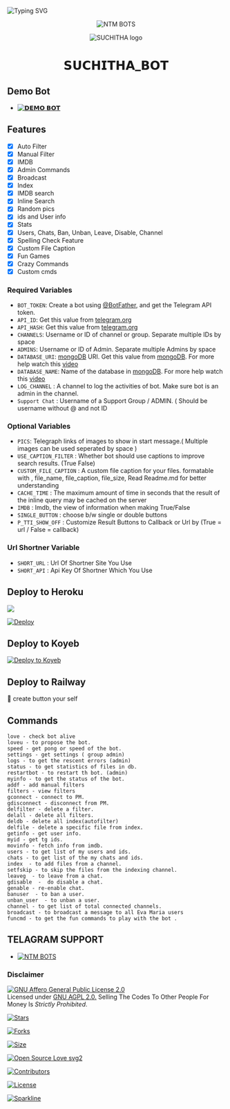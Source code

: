 ![Typing SVG](https://readme-typing-svg.herokuapp.com/?lines=𝙃𝙀𝙔+𝙒𝙀𝙇𝙇𝘾𝙊𝙈𝙀+𝙏𝙊+𝙎𝙐𝘾𝙃𝙄𝙏𝙃𝘼+𝘽𝙊𝙏;𝙏𝙃𝙄𝙎+𝘽𝙊𝙏+𝙄𝙎+𝙈𝘼𝘿𝙀+𝘽𝙔+𝙉𝙏𝙈;𝙏𝙃𝙀+𝘽𝙀𝙎𝙏+𝘼𝙐𝙏𝙊+𝙁𝙄𝙇𝙏𝙀𝙍+𝘽𝙊𝙏)</p>
<p align="center">
  <img src="Logo/SUCHITHA_BOT.jpeg" alt="NTM BOTS">
</p>
<p align="center">

  <img src="https://graph.org/file/29ca462f65e903943464a.jpg" alt="SUCHITHA logo">

</p>

<h1 align="center">
  <b> 𝗦𝗨𝗖𝗛𝗜𝗧𝗛𝗔_𝗕𝗢𝗧</b>
</h1>

## Demo Bot
* [![𝗗𝗘𝗠𝗢 𝗕𝗢𝗧](https://img.shields.io/static/v1?label=𝗗𝗘𝗠𝗢&message=𝗕𝗢𝗧&color=yellow)](https://t.me/SUCHITHA1BOT)

## Features

- [x] Auto Filter
- [x] Manual Filter
- [x] IMDB
- [x] Admin Commands
- [x] Broadcast
- [x] Index
- [x] IMDB search
- [x] Inline Search
- [x] Random pics
- [x] ids and User info 
- [x] Stats
- [x] Users, Chats, Ban, Unban, Leave, Disable, Channel
- [x] Spelling Check Feature
- [x] Custom File Caption
- [x] Fun Games
- [x] Crazy Commands
- [x] Custom cmds

### Required Variables
* `BOT_TOKEN`: Create a bot using [@BotFather](https://telegram.dog/BotFather), and get the Telegram API token.
* `API_ID`: Get this value from [telegram.org](https://my.telegram.org/apps)
* `API_HASH`: Get this value from [telegram.org](https://my.telegram.org/apps)
* `CHANNELS`: Username or ID of channel or group. Separate multiple IDs by space
* `ADMINS`: Username or ID of Admin. Separate multiple Admins by space
* `DATABASE_URI`: [mongoDB](https://www.mongodb.com) URI. Get this value from [mongoDB](https://www.mongodb.com). For more help watch this [video](https://youtu.be/1G1XwEOnxxo)
* `DATABASE_NAME`: Name of the database in [mongoDB](https://www.mongodb.com). For more help watch this [video](https://youtu.be/1G1XwEOnxxo)
* `LOG_CHANNEL` : A channel to log the activities of bot. Make sure bot is an admin in the channel.
* `Support Chat` : Username of a Support Group / ADMIN. ( Should be username without @ and not ID
### Optional Variables
* `PICS`: Telegraph links of images to show in start message.( Multiple images can be used seperated by space )
* `USE_CAPTION_FILTER` : Whether bot should use captions to improve search results. (True False)
* `CUSTOM_FILE_CAPTION` : A custom file caption for your files. formatable with , file_name, file_caption, file_size, Read Readme.md for better understanding
* `CACHE_TIME` : The maximum amount of time in seconds that the result of the inline query may be cached on the server
* `IMDB` : Imdb, the view of information when making True/False
* `SINGLE_BUTTON` : choose b/w single or double buttons 
* `P_TTI_SHOW_OFF` : Customize Result Buttons to Callback or Url by (True = url / False = callback)
### Url Shortner Variable
* `SHORT_URL` : Url Of Shortner Site You Use
* `SHORT_API` : Api Key Of Shortner Which You Use


## Deploy to Heroku

<a href="https://youtu.be/uv0WHxwHwfo"><img src="https://img.shields.io/badge/watch%20Heroku%20Tutorial-red.svg?logo=Youtube"></a>                     

[![Deploy](https://www.herokucdn.com/deploy/button.svg)](https://heroku.com/deploy?template=https://github.com/Alatheesh/SUCHITHA_BOT)

## Deploy to Koyeb

[![Deploy to Koyeb](https://www.koyeb.com/static/images/deploy/button.svg)](https://app.koyeb.com/deploy?type=git&repository=github.com/MrMKN/PROFESSOR-BOT&env[BOT_TOKEN]&env[API_ID]&env[API_HASH]&env[CHANNELS]&env[ADMINS]&env[PICS]&env[LOG_CHANNEL]&env[AUTH_CHANNEL]&env[MAX_RIST_BTNS]=10&env[CUSTOM_FILE_CAPTION]&env[DATABASE_URI]&env[DATABASE_NAME]=MknBotz&env[COLLECTION_NAME]=Telegram_files&env[SUPPORT_CHAT]&env[IMDB]=True&env[PM_IMDB]=True&env[IMDB_TEMPLATE]&env[IMDB_DELET_TIME]=900&env[SINGLE_BUTTON]=True&env[START_MESSAGE]&env[FORCE_SUB_TEXT]&env[AUTH_GROUPS]&env[WELCOM_PIC]&env[WELCOM_TEXT]&env[BUTTON_LOCK_TEXT]&env[PMFILTER]=True&env[G_FILTER]=True&env[BUTTON_LOCK]=True&env[RemoveBG_API]&env[P_TTI_SHOW_OFF]=True&run_command=python%20bot.py&branch=main&name=mr-rofessor)              

## Deploy to Railway

🙏 create button your self

## Commands
```
love - check bot alive
loveu - to propose the bot.
speed - get pong or speed of the bot.
settings - get settings ( group admin)
logs - to get the rescent errors (admin)
status - to get statistics of files in db.
restartbot - to restart th bot. (admin)
myinfo - to get the status of the bot.
addf - add manual filters
filters - view filters
gconnect - connect to PM.
gdisconnect - disconnect from PM.
delfilter - delete a filter.
delall - delete all filters.
deldb - delete all index(autofilter)
delfile - delete a specific file from index.
getinfo - get user info.
myid - get tg ids.
movinfo - fetch info from imdb.
users - to get list of my users and ids.
chats - to get list of the my chats and ids. 
index  - to add files from a channel.
setfskip - to skip the files from the indexing channel.
leaveg  - to leave from a chat.
gdisable  -  do disable a chat.
genable - re-enable chat.
banuser  - to ban a user.
unban_user  - to unban a user.
channel - to get list of total connected channels.
broadcast - to broadcast a message to all Eva Maria users
funcmd - to get the fun commands to play with the bot .
```

## TELAGRAM SUPPORT 

* [![NTM BOTS](https://img.shields.io/static/v1?label=NTM&message=BOTS&color=critical)](https://t.me/llathu63035)


### Disclaimer
[![GNU Affero General Public License 2.0](https://www.gnu.org/graphics/agplv3-155x51.png)](https://www.gnu.org/licenses/agpl-3.0.en.html#header)    
Licensed under [GNU AGPL 2.0.](https://github.com/EvamariaTG/evamaria/blob/master/LICENSE)
Selling The Codes To Other People For Money Is *Strictly Prohibited*.

[![Stars](https://img.shields.io/github/stars/Alatheesh/SUCHITHA_BOT?style=flat-square&color=critical)](https://github.com/Alatheesh/SUCHITHA_BOT/stargazers)

[![Forks](https://img.shields.io/github/forks/Alatheesh/SUCHITHA_BOT?style=flat-square&color=blue)](https://github.com/Alatheesh/SUCHITHA_BOT/fork)

[![Size](https://img.shields.io/github/repo-size/Alatheesh/SUCHITHA_BOT?style=flat-square&color=green)](https://github.com/Alatheesh/SUCHITHA_BOT)   

[![Open Source Love svg2](https://badges.frapsoft.com/os/v2/open-source.svg?v=103)](https://github.Alatheesh/SUCHITHA_BOT)   

[![Contributors](https://img.shields.io/github/contributors/Alatheesh/SUCHITHA_BOT?style=flat-square&color=green)](https://github.com/Alatheesh/SUCHITHA_BOT/graphs/contributors)

[![License](https://img.shields.io/badge/License-AGPL-blue)](https://github.com/Alatheesh/SUCHITHA_BOT/blob/main/LICENSE)

[![Sparkline](https://stars.medv.io/Alatheesh/SUCHITHA_BOT.svg)](https://stars.medv.io/Alatheesh/SUCHITHA_BOT)

